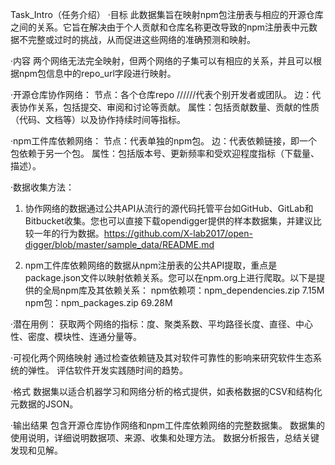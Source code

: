 Task_Intro（任务介绍）
·目标
此数据集旨在映射npm包注册表与相应的开源仓库之间的关系。它旨在解决由于个人贡献和仓库名称更改导致的npm注册表中元数据不完整或过时的挑战，从而促进这些网络的准确预测和映射。

·内容
两个网络无法完全映射，但两个网络的子集可以有相应的关系，并且可以根据npm包信息中的repo_url字段进行映射。

·开源仓库协作网络：
    节点：各个仓库repo                                   //////代表个别开发者或团队。
    边：代表协作关系，包括提交、审阅和讨论等贡献。
    属性：包括贡献数量、贡献的性质（代码、文档等）以及协作持续时间等指标。

·npm工件库依赖网络：
    节点：代表单独的npm包。
    边：代表依赖链接，即一个包依赖于另一个包。
    属性：包括版本号、更新频率和受欢迎程度指标（下载量、描述）。

·数据收集方法：
1. 协作网络的数据通过公共API从流行的源代码托管平台如GitHub、GitLab和Bitbucket收集。您也可以直接下载opendigger提供的样本数据集，并建议比较一年的行为数据。https://github.com/X-lab2017/open-digger/blob/master/sample_data/README.md

2. npm工件库依赖网络的数据从npm注册表的公共API提取，重点是package.json文件以映射依赖关系。您可以在npm.org上进行爬取。以下是提供的全局npm库及其依赖关系：
    npm依赖项：npm_dependencies.zip 7.15M
    npm包：npm_packages.zip 69.28M

·潜在用例：
获取两个网络的指标：度、聚类系数、平均路径长度、直径、中心性、密度、模块性、连通分量等。

·可视化两个网络映射
    通过检查依赖链及其对软件可靠性的影响来研究软件生态系统的弹性。
    评估软件开发实践随时间的趋势。

·格式
数据集以适合机器学习和网络分析的格式提供，如表格数据的CSV和结构化元数据的JSON。

·输出结果
    包含开源仓库协作网络和npm工件库依赖网络的完整数据集。
    数据集的使用说明，详细说明数据项、来源、收集和处理方法。
    数据分析报告，总结关键发现和见解。
